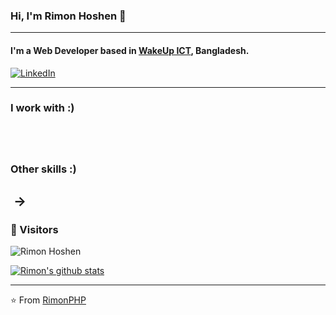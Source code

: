 ### Hi, I'm Rimon Hoshen 🧑
---

#### I'm a Web Developer based in <a href="https://wakeupict.com/">WakeUp ICT</a>,  Bangladesh.

<a href="https://www.linkedin.com/in/rimonhoshen/"><img alt="LinkedIn" src="https://img.shields.io/badge/-Rimon_Hoshen-blue?style=flat-square&logo=Linkedin&logoColor=white&link=https://www.linkedin.com/in/rimnhoshen/"></a>

-------------------------------------------------------------------------------------------------------------------------------------------------------------------------------
### I work with :)
<a href=""><img alt="" src="https://img.shields.io/badge/PHP-777BB4?style=for-the-badge&logo=php&logoColor=white"></a>
<a href=""><img alt="" src="https://img.shields.io/badge/JavaScript-F7DF1E?style=for-the-badge&logo=javascript&logoColor=black"></a>
<a href=""><img alt="" src="https://img.shields.io/badge/jQuery-0769AD?style=for-the-badge&logo=jquery&logoColor=white"></a>
-------------------------------------------------------------------------------------------------------------------------------------------------------------------------------
### Other skills :)
<a href=""><img alt="" src="https://img.shields.io/badge/Microsoft_Office-D83B01?style=for-the-badge&logo=microsoft-office&logoColor=white"></a> ->
<a href=""><img alt="" src="https://img.shields.io/badge/Microsoft_Word-2B579A?style=for-the-badge&logo=microsoft-word&logoColor=white"></a>
<a href=""><img alt="" src="https://img.shields.io/badge/Microsoft_Excel-217346?style=for-the-badge&logo=microsoft-excel&logoColor=white"></a>
<a href=""><img alt="" src="https://img.shields.io/badge/Microsoft_PowerPoint-B7472A?style=for-the-badge&logo=microsoft-powerpoint&logoColor=white"></a>
<a href=""><img alt="" src="https://img.shields.io/badge/Microsoft_Access-A4373A?style=for-the-badge&logo=microsoft-access&logoColor=white"></a>
<a href=""><img alt="" src="https://img.shields.io/badge/Google%20Sheets-34A853?style=for-the-badge&logo=google-sheets&logoColor=white"></a>
<a href=""><img alt="" src="https://img.shields.io/badge/Trello-0052CC?style=for-the-badge&logo=trello&logoColor=white"></a>
-------------------------------------------------------------------------------------------------------------------------------------------------------------------------------

### 🎁 Visitors 

<p align="left"> <img src="https://komarev.com/ghpvc/?username=RimonPHP" alt="Rimon Hoshen" /> </p>

[![Rimon's github stats](https://github-readme-stats.vercel.app/api?username=RimonPHP&show_icons=true&title_color=fff&icon_color=79ff97&text_color=9f9f9f&bg_color=1E90FF)](https://github.com/RimonPHP/github-readme-stats)

-------------------------------------------------------------------------------------------------------------------------------------------------------------------------------
⭐️ From [RimonPHP](http://www.github.com/RimonPHP)
